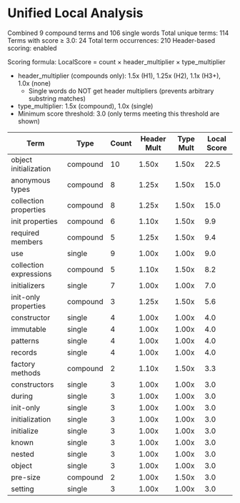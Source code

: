 # Unified Local Analysis

Combined 9 compound terms and 106 single words
Total unique terms: 114
Terms with score ≥ 3.0: 24
Total term occurrences: 210
Header-based scoring: enabled

Scoring formula: LocalScore = count × header_multiplier × type_multiplier
- header_multiplier (compounds only): 1.5x (H1), 1.25x (H2), 1.1x (H3+), 1.0x (none)
  - Single words do NOT get header multipliers (prevents arbitrary substring matches)
- type_multiplier: 1.5x (compound), 1.0x (single)
- Minimum score threshold: 3.0 (only terms meeting this threshold are shown)

| Term | Type | Count | Header Mult | Type Mult | Local Score |
|------|------|-------|-------------|-----------|-------------|
| object initialization | compound | 10 | 1.50x | 1.50x | 22.5 |
| anonymous types | compound | 8 | 1.25x | 1.50x | 15.0 |
| collection properties | compound | 8 | 1.25x | 1.50x | 15.0 |
| init properties | compound | 6 | 1.10x | 1.50x | 9.9 |
| required members | compound | 5 | 1.25x | 1.50x | 9.4 |
| use | single | 9 | 1.00x | 1.00x | 9.0 |
| collection expressions | compound | 5 | 1.10x | 1.50x | 8.2 |
| initializers | single | 7 | 1.00x | 1.00x | 7.0 |
| init-only properties | compound | 3 | 1.25x | 1.50x | 5.6 |
| constructor | single | 4 | 1.00x | 1.00x | 4.0 |
| immutable | single | 4 | 1.00x | 1.00x | 4.0 |
| patterns | single | 4 | 1.00x | 1.00x | 4.0 |
| records | single | 4 | 1.00x | 1.00x | 4.0 |
| factory methods | compound | 2 | 1.10x | 1.50x | 3.3 |
| constructors | single | 3 | 1.00x | 1.00x | 3.0 |
| during | single | 3 | 1.00x | 1.00x | 3.0 |
| init-only | single | 3 | 1.00x | 1.00x | 3.0 |
| initialization | single | 3 | 1.00x | 1.00x | 3.0 |
| initialize | single | 3 | 1.00x | 1.00x | 3.0 |
| known | single | 3 | 1.00x | 1.00x | 3.0 |
| nested | single | 3 | 1.00x | 1.00x | 3.0 |
| object | single | 3 | 1.00x | 1.00x | 3.0 |
| pre-size | compound | 2 | 1.00x | 1.50x | 3.0 |
| setting | single | 3 | 1.00x | 1.00x | 3.0 |
